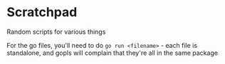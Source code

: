 # Scratchpad
Random scripts for various things

For the go files, you'll need to do `go run <filename>` - each file is 
standalone, and gopls will complain that they're all in the same package
